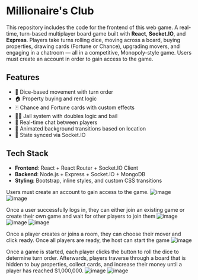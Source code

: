 # Millionaire's Club

This repository includes the code for the frontend of this web game. 
A real-time, turn-based multiplayer board game built with **React**, **Socket.IO**, and **Express**. Players take turns rolling dice, moving across a board, buying properties, drawing cards (Fortune or Chance), upgrading movers, and engaging in a chatroom — all in a competitive, Monopoly-style game. Users must create an account in order to gain access to the game. 

## Features

- 🎲 Dice-based movement with turn order
- 🏠 Property buying and rent logic
- 🃏 Chance and Fortune cards with custom effects
- 🕵️‍♂️ Jail system with doubles logic and bail
- 💬 Real-time chat between players
- 🎨 Animated background transitions based on location
- 🔄 State synced via Socket.IO

## Tech Stack

- **Frontend**: React + React Router + Socket.IO Client
- **Backend**: Node.js + Express + Socket.IO + MongoDB
- **Styling**: Bootstrap, inline styles, and custom CSS transitions

Users must create an account to gain access to the game. 
![image](https://github.com/user-attachments/assets/2349806a-cb83-491d-bb5a-02cfcf40c772)
![image](https://github.com/user-attachments/assets/89166b64-3a34-4ddc-8a1b-91cb39471131)

Once a user successfully logs in, they can either join an existing game or create their own game and wait for other players to join them
![image](https://github.com/user-attachments/assets/35e2e73d-1787-40ad-a94e-b34db21eaaba)
![image](https://github.com/user-attachments/assets/b7898039-13f1-4b25-9db7-a9c82d1c1277)
![image](https://github.com/user-attachments/assets/4dead68c-a75a-454e-ba71-4bcce8b18778)

Once a player creates or joins a room, they can choose their mover and click ready. Once all players are ready, the host can start the game
![image](https://github.com/user-attachments/assets/a7b38627-8d2e-4476-8a43-9b4de35e8a9f)

Once a game is started, each player clicks the button to roll the dice to determine turn order. Afterwards, players traverse through a board that is hidden to buy properties, collect cards, and increase their money until a player has reached $1,000,000. 
![image](https://github.com/user-attachments/assets/b6f570b8-0e6e-4269-96bc-b9e7ae8ee9ad)
![image](https://github.com/user-attachments/assets/49f9fb7a-bc40-42b9-9ec5-cc32019c2062)


